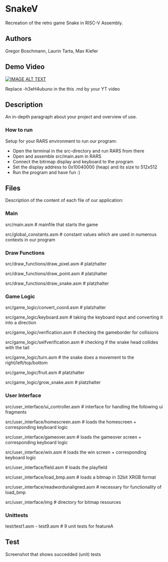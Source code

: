 # SnakeV

Recreation of the retro game Snake in RISC-V Assembly.

## Authors

Gregor Boschmann, Laurin Tarta, Max Kiefer

## Demo Video

[![IMAGE ALT TEXT](http://img.youtube.com/vi/-h3eH4ubuno/0.jpg)](http://www.youtube.com/watch?v=-h3eH4ubuno "Video Title")

Replace -h3eH4ubuno in the this .md by your YT video

## Description

An in-depth paragraph about your project and overview of use.

### How to run

Setup for your RARS environment to run our program:

- Open the terminal in the src-directory and run RARS from there
- Open and assemble src/main.asm in RARS
- Connect the bitrmap display and keyboard to the program
- Set the display address to 0x10040000 (heap) and its size to 512x512
- Run the program and have fun :)

## Files

Description of the content of each file of our application:

### Main

src/main.asm # mainfile that starts the game

src/global_constants.asm # constant values which are used in numerous contexts in our program

### Draw Functions

src/draw_functions/draw_pixel.asm # platzhalter

src/draw_functions/draw_point.asm # platzhalter

src/draw_functions/draw_snake.asm # platzhalter

### Game Logic

src/game_logic/convert_coord.asm # platzhalter

src/game_logic/keyboard.asm # taking the keyboard input and converting it into a direction

src/game_logic/verification.asm # checking the gameborder for collisions

src/game_logic/selfverification.asm  # checking if the snake head collides with the tail

src/game_logic/turn.asm # the snake does a movement to the right/left/top/bottom

src/game_logic/fruit.asm # platzhalter

src/game_logic/grow_snake.asm # platzhalter

### User Interface

src/user_interface/ui_controller.asm   # interface for handling the following ui fragments 

src/user_interface/homescreen.asm   # loads the homescreen + corresponding keyboard logic

src/user_interface/gameover.asm   # loads the gameover screen + corresponding keyboard logic

src/user_interface/win.asm   # loads the win screen + corresponding keyboard logic

src/user_interface/field.asm   # loads the playfield

src/user_interface/load_bmp.asm   # loads a bitmap in 32bit XRGB format

src/user_interface/readwordunaligned.asm   # necessary for functionality of load_bmp

src/user_interface/img # directory for bitmap resources

### Unittests

test/test1.asm - test9.asm # 9 unit tests for featureA

## Test
Screenshot that shows succedded (unit) tests 
